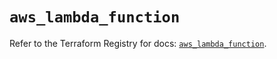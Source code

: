 # `aws_lambda_function`

Refer to the Terraform Registry for docs: [`aws_lambda_function`](https://registry.terraform.io/providers/hashicorp/aws/6.7.0/docs/resources/lambda_function).
